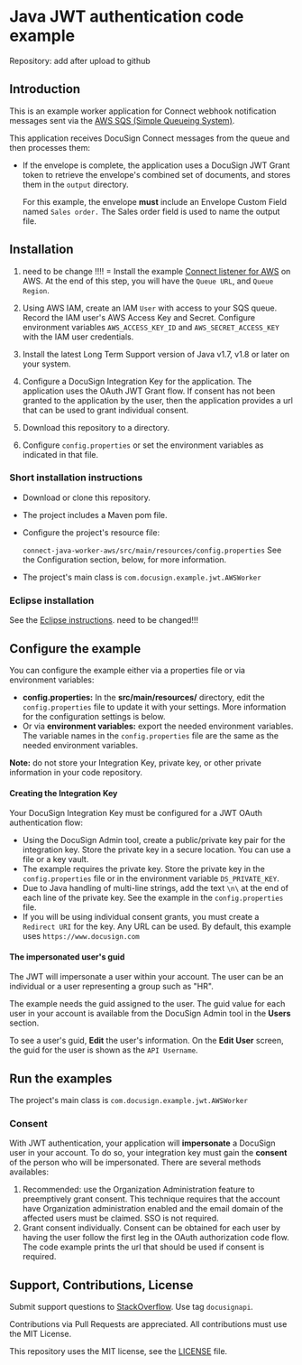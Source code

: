 # Java JWT authentication code example

Repository: add after upload to github

## Introduction

This is an example worker application for
Connect webhook notification messages sent
via the [AWS SQS (Simple Queueing System)](https://aws.amazon.com/sqs/).

This application receives DocuSign Connect
messages from the queue and then processes them:

* If the envelope is complete, the application
  uses a DocuSign JWT Grant token to retrieve
  the envelope's combined set of documents,
  and stores them in the `output` directory.

  For this example, the envelope **must** 
  include an Envelope Custom Field
  named `Sales order.` The Sales order field is used
  to name the output file.


## Installation

1. need to be change !!!! = Install the example 
   [Connect listener for AWS](https://github.com/docusign/connect-node-listener-aws)
   on AWS.
   At the end of this step, you will have the
   `Queue URL`, and `Queue Region`.

1. Using AWS IAM, create an IAM `User` with 
   access to your SQS queue. 
   Record the IAM user's AWS Access Key and Secret.
   Configure environment variables 
   `AWS_ACCESS_KEY_ID` and `AWS_SECRET_ACCESS_KEY` with the
   IAM user credentials.

1. Install the latest Long Term Support version of 
   Java v1.7, v1.8 or later on your system.

1. Configure a DocuSign Integration Key for the application.
   The application uses the OAuth JWT Grant flow.
   If consent has not been granted to the application by
   the user, then the application provides a url
   that can be used to grant individual consent.

1. Download this repository to a directory.

1. Configure `config.properties` or set the 
   environment variables as indicated in that file.


### Short installation instructions
* Download or clone this repository.
* The project includes a Maven pom file.
* Configure the project's resource file:

  `connect-java-worker-aws/src/main/resources/config.properties` 
  See the Configuration section, below,
  for more information.
* The project's main class is
  `com.docusign.example.jwt.AWSWorker`

### Eclipse installation

See the [Eclipse instructions](https://github.com/docusign/eg-01-java-jwt/blob/master/docs/Readme.IntelliJ.md).
need to be changed!!!

## Configure the example

You can configure the example either via a properties file or via
environment variables:

*  **config.properties:** In the **src/main/resources/**
   directory, edit the `config.properties` file to update
   it with your settings.
   More information for the configuration settings is below.
*  Or via **environment variables:** export the needed
   environment variables.
   The variable names in the `config.properties` file
   are the same as the needed environment variables.

**Note:** do not store your Integration Key, private key, or other
private information in your code repository.

#### Creating the Integration Key
Your DocuSign Integration Key must be configured for a JWT OAuth authentication flow:
* Using the DocuSign Admin tool,
  create a public/private key pair for the integration key.
  Store the private key
  in a secure location. You can use a file or a key vault.
* The example requires the private key. Store the private key in the
  `config.properties` file or in the environment variable
  `DS_PRIVATE_KEY`.
* Due to Java handling of multi-line strings, add the
  text `\n\` at the end of each line of the private key.
  See the example in the `config.properties` file.
* If you will be using individual consent grants, you must create a
  `Redirect URI` for the key. Any URL can be used. By default, this
  example uses `https://www.docusign.com`

#### The impersonated user's guid
The JWT will impersonate a user within your account. The user can be
an individual or a user representing a group such as "HR".

The example needs the guid assigned to the user.
The guid value for each user in your account is available from
the DocuSign Admin tool in the **Users** section.

To see a user's guid, **Edit** the user's information.
On the **Edit User** screen, the guid for the user is shown as
the `API Username`.

## Run the examples

The project's main class is `com.docusign.example.jwt.AWSWorker`

### Consent
With JWT authentication, your application will **impersonate** a
DocuSign user in your account. To do so, your integration key
must gain the **consent** of the person who will be impersonated.
There are several methods availables:

1. Recommended: use the Organization Administration feature to
   preemptively grant consent. This technique requires that the
   account have Organization administration enabled and the
   email domain of the affected users must be claimed. SSO is
   not required.
1. Grant consent individually. Consent can be obtained for
   each user by having the user follow the first leg in the
   OAuth authorization code flow. The code example prints
   the url that should be used if consent is required.

## Support, Contributions, License

Submit support questions to [StackOverflow](https://stackoverflow.com). Use tag `docusignapi`.

Contributions via Pull Requests are appreciated.
All contributions must use the MIT License.

This repository uses the MIT license, see the
[LICENSE](https://github.com/docusign/eg-01-java-jwt/blob/master/LICENSE) file.
